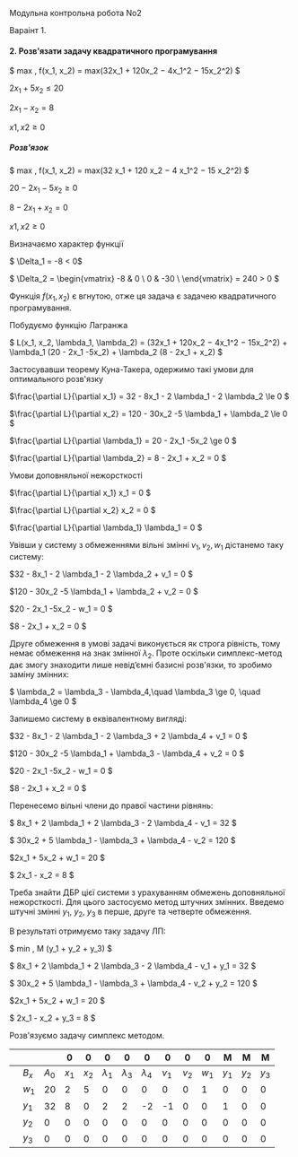 Модульна контрольна робота No2

Вараінт 1.

#### 2. Розв'язати задачу квадратичного програмування

$ max \, f(x_1, x_2) = max(32x_1 + 120x_2 − 4x_1^2 − 15x_2^2) $

$2x_1 +5x_2 \le 20$

$2x_1 −x_2 =8$

$x1,x2 \ge 0$

##### Розв'язок

$ max \, f(x_1, x_2) = max(32 x_1 + 120 x_2 − 4 x_1^2 − 15 x_2^2) $

$20 - 2x_1  -5x_2 \ge 0$

$8 - 2x_1 + x_2 = 0$

$x1,x2 \ge 0$

Визначаємо характер функції

$ \Delta_1 = -8 < 0$

$ \Delta_2 = 
\begin{vmatrix}
    -8 &  0 \\
    0 &  -30 \\
\end{vmatrix} = 240 > 0
$

Функція $f(x_1, x_2)$ є вгнутою, отже ця задача є задачею квадратичного програмування.

Побудуємо функцію Лагранжа

$ L(x_1, x_2, \lambda_1, \lambda_2) = (32x_1 + 120x_2 − 4x_1^2 − 15x_2^2) +  \lambda_1 (20 - 2x_1  -5x_2) + \lambda_2 (8 - 2x_1 + x_2) $

Застосувавши теорему Куна-Такера, одержимо такі умови для оптимального розв'язку

$\frac{\partial L}{\partial x_1} = 32 - 8x_1 - 2 \lambda_1 - 2 \lambda_2 \le 0 $

$\frac{\partial L}{\partial x_2} = 120 - 30x_2 -5 \lambda_1 + \lambda_2 \le 0 $

$\frac{\partial L}{\partial \lambda_1} = 20 - 2x_1  -5x_2 \ge 0 $

$\frac{\partial L}{\partial \lambda_2} = 8 - 2x_1 + x_2 = 0 $

Умови доповняльної нежорсткості

$\frac{\partial L}{\partial x_1} x_1 = 0 $

$\frac{\partial L}{\partial x_2} x_2 = 0 $

$\frac{\partial L}{\partial \lambda_1} \lambda_1 = 0 $

Увівши у систему з обмеженнями вільні змінні $v_1, v_2, w_1$ дістанемо таку систему:


$32 - 8x_1 - 2 \lambda_1 - 2 \lambda_2 + v_1 = 0 $

$120 - 30x_2 -5 \lambda_1 + \lambda_2 + v_2 = 0 $

$20 - 2x_1  -5x_2 - w_1 = 0 $

$8 - 2x_1 + x_2 = 0 $

Друге обмеження в умові задачі виконується як строга рівність, тому немає обмеження на знак змінної $\lambda_2$. Проте оскільки симплекс-метод дає змогу знаходити лише невід’ємні базисні розв'язки, то зробимо заміну змінних:

$ \lambda_2 = \lambda_3 - \lambda_4,\quad \lambda_3 \ge 0, \quad \lambda_4 \ge 0 $

Запишемо систему в еквівалентному вигляді:

$32 - 8x_1 - 2 \lambda_1 - 2 \lambda_3 + 2 \lambda_4 + v_1 = 0 $

$120 - 30x_2 -5 \lambda_1 + \lambda_3 - \lambda_4 + v_2 = 0 $

$20 - 2x_1  -5x_2 - w_1 = 0 $

$8 - 2x_1 + x_2 = 0 $

Перенесемо вільні члени до правої частини рівнянь:

$ 8x_1 + 2 \lambda_1 + 2 \lambda_3 - 2 \lambda_4 - v_1 = 32 $

$ 30x_2 + 5 \lambda_1 - \lambda_3 + \lambda_4 - v_2 = 120 $

$2x_1 + 5x_2 + w_1 = 20 $

$ 2x_1 - x_2 = 8 $

Треба знайти ДБР цієї системи з урахуванням обмежень доповняльної нежорсткості. Для цього застосуємо метод штучних змінних. Введемо штучні змінні $y_1$, $y_2$, $y_3$ в перше, друге та четверте обмеження.

В результаті отримуємо таку задачу ЛП:

$ min \, M (y_1 + y_2 + y_3) $

$ 8x_1 + 2 \lambda_1 + 2 \lambda_3 - 2 \lambda_4 - v_1 + y_1 = 32 $

$ 30x_2 + 5 \lambda_1 - \lambda_3 + \lambda_4 - v_2 + y_2 = 120 $

$2x_1 + 5x_2 + w_1 = 20 $

$ 2x_1 - x_2 + y_3 = 8 $

Розв'язуємо задачу симплекс методом.

|     |       |       | 0     | 0     | 0           | 0           | 0           | 0     | 0     | 0     | M     | M     | M     |
| --- | ----- | ----- | ----- | ----- | ----------- | ----------- | ----------- | ----- | ----- | ----- | ----- | ----- | ----- |
|     | $B_x$ | $A_0$ | $x_1$ | $x_2$ | $\lambda_1$ | $\lambda_3$ | $\lambda_4$ | $v_1$ | $v_2$ | $w_1$ | $y_1$ | $y_2$ | $y_3$ |
|     | $w_1$ | 20    | 2     | 5     | 0           | 0           | 0           | 0     | 0     | 1     | 0     | 0     | 0     |
|     | $y_1$ | 32    | 8     | 0     | 2           | 2           | -2          | -1    | 0     | 0     | 1     | 0     | 0     |
|     | $y_2$ | 0     | 0     | 0     | 0           | 0           | 0           | 0     | 0     | 0     | 0     | 0     | 0     |
|     | $y_3$ | 0     | 0     | 0     | 0           | 0           | 0           | 0     | 0     | 0     | 0     | 0     | 0     |
